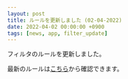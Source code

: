 ```yaml
---
layout: post
title: ルールを更新しました (02-04-2022)
date: 2022-04-02 00:00:00 +0900
tags: [news, app, filter_update]
---
```


フィルタのルールを更新しました。

最新のルールは[こちら](https://github.com/kittytail/BlockerRules)から確認できます。
